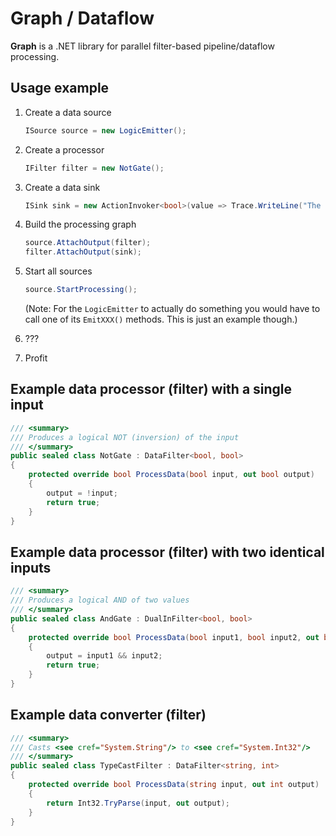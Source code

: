# Graph / Dataflow

**Graph** is a .NET library for parallel filter-based pipeline/dataflow processing.

## Usage example

1. Create a data source

    ```C#
    ISource source = new LogicEmitter();
    ```

2. Create a processor

    ```C#
    IFilter filter = new NotGate();
    ```

3. Create a data sink

    ```C#
    ISink sink = new ActionInvoker<bool>(value => Trace.WriteLine("The value is: " + value));
    ```

4. Build the processing graph

    ```C#
    source.AttachOutput(filter);
    filter.AttachOutput(sink);
    ```

5. Start all sources

    ```C#
    source.StartProcessing();
    ```

    (Note: For the ```LogicEmitter``` to actually do something you would have to call one of its ```EmitXXX()``` methods. This is just an example though.)

6. ???
7. Profit

## Example data processor (filter) with a single input

```C#
/// <summary>
/// Produces a logical NOT (inversion) of the input
/// </summary>
public sealed class NotGate : DataFilter<bool, bool>
{
    protected override bool ProcessData(bool input, out bool output)
    {
        output = !input;
        return true;
    }
}
```

## Example data processor (filter) with two identical inputs

```C#
/// <summary>
/// Produces a logical AND of two values
/// </summary>
public sealed class AndGate : DualInFilter<bool, bool>
{
    protected override bool ProcessData(bool input1, bool input2, out bool output)
    {
        output = input1 && input2;
        return true;
    }
}
```

## Example data converter (filter)

```C#
/// <summary>
/// Casts <see cref="System.String"/> to <see cref="System.Int32"/>
/// </summary>
public sealed class TypeCastFilter : DataFilter<string, int>
{
    protected override bool ProcessData(string input, out int output)
    {
        return Int32.TryParse(input, out output);
    }
}
```
